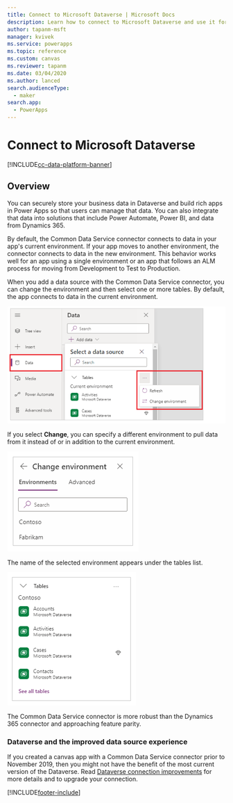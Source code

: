 ```yaml
---
title: Connect to Microsoft Dataverse | Microsoft Docs
description: Learn how to connect to Microsoft Dataverse and use it for building apps in Power Apps.
author: tapanm-msft
manager: kvivek
ms.service: powerapps
ms.topic: reference
ms.custom: canvas
ms.reviewer: tapanm
ms.date: 03/04/2020
ms.author: lanced
search.audienceType: 
  - maker
search.app: 
  - PowerApps
---
```


# Connect to Microsoft Dataverse

[!INCLUDE[cc-data-platform-banner](../../../includes/cc-data-platform-banner.md)]

## Overview

You can securely store your business data in Dataverse and build rich apps in Power Apps so that users can manage that data. You can also integrate that data into solutions that include Power Automate, Power BI, and data from Dynamics 365.

By default, the Common Data Service connector connects to data in your app's current environment. If your app moves to another environment, the connector connects to data in the new environment. This behavior works well for an app using a single environment or an app that follows an ALM process for moving from Development to Test to Production.

When you add a data source with the Common Data Service connector, you can change the environment and then select one or more tables. By default, the app connects to data in the current environment.

![Default environment](media/connection-common-data-service/common-data-service-connection-change-environment.png)

If you select **Change**, you can specify a different environment to pull data from it instead of or in addition to the current environment.

![Other environments](media/connection-common-data-service/common-data-service-connection-select-environment.png)

The name of the selected environment appears under the tables list.

![New environments](media/connection-common-data-service/common-data-service-connection-after-change-environment.png)

The Common Data Service connector is more robust than the Dynamics 365 connector and approaching feature parity.

### Dataverse and the improved data source experience

If you created a canvas app with a Common Data Service connector prior to November 2019, then you might not have the benefit of the most current version of the Dataverse. Read [Dataverse connection improvements](../use-native-cds-connector.md) for more details and to upgrade your connection.


[!INCLUDE[footer-include](../../../includes/footer-banner.md)]